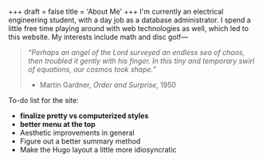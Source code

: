 +++
draft = false
title = 'About Me'
+++
I'm currently an electrical engineering student, with a day job as a database administrator. I spend a little free time playing around with web technologies as well, which led to this website. My interests include math and disc golf—


> *“Perhaps an angel of the Lord surveyed an endless sea of chaos, then troubled it gently with his finger. In this tiny and temporary swirl of equations, our cosmos took shape.”*
> - Martin Gardner, *Order and Surprise*, 1950

To-do list for the site:
 - **finalize pretty vs computerized styles**
 - **better menu at the top**
 - Aesthetic improvements in general
 - Figure out a better summary method
 - Make the Hugo layout a little more idiosyncratic 